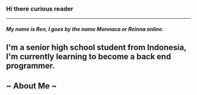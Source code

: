 ### Hi there curious reader
---
##### My name is *Ren*, I goes by the name Monnaca or Reinna online.
I'm a senior high school student from Indonesia, I'm currently learning to become a back end programmer.
---
## ~ About Me ~
